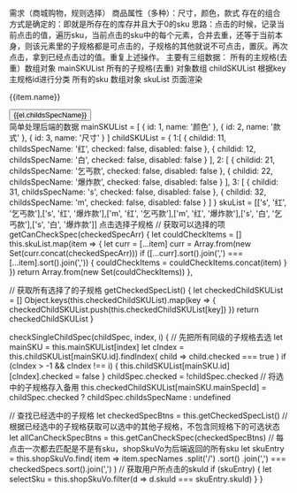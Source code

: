 需求（商城购物，规则选择）
商品属性（多种）：尺寸，颜色，款式
存在的组合方式是确定的：即就是所存在的库存并且大于0的sku
思路：点击的时候，记录当前点击的值，遍历sku，当前点击的sku中的每个元素，合并去重，还等于当前本身，则该元素里的子规格都是可点击的，子规格的其他就说不可点击，置灰。再次点击，拿到已经点击过的值。重复上述操作。
主要有三组数据：
所有的主规格(去重）数组对象 mainSKUList
所有的子规格(去重) 对象数组 childSKUList 根据key主规格id进行分类
所有的sku 数组对象 skuList
页面渲染
<div class="one-classfy" v-for="(item, index) in mainSKUList" :key="index">
  <p class="title-name">{{item.name}}</p>
  <button v-for="(el, i) in childSKUList[item.id]" :key="i" :class="el.checked ? 'selectActive' : ''" @click="checkSingleChildSpec(el, index, i)" :disabled="el.disabled">
    {{el.childsSpecName}}
  </button>
</div>
简单处理后端的数据
mainSKUList = [
  {
    id: 1,
    name: '颜色'
  },
  {
    id: 2,
    name: '款式'
  },
  {
    id: 3,
    name: '尺寸'
  }
]
childSKUList = {
  1:[
    {
      childid: 11,
      childsSpecName: '红',
      checked: false,
      disabled: false
    },
    {
      childid: 12,
      childsSpecName: '白',
      checked: false,
      disabled: false
    }
  ],
  2: [
    {
      childid: 21,
      childsSpecName: '乞丐款',
      checked: false,
      disabled: false
    },
    {
      childid: 22,
      childsSpecName: '爆炸款',
      checked: false,
      disabled: false
    }
  ],
  3: [
    {
      childid: 31,
      childsSpecName: 's',
      checked: false,
      disabled: false
    },
    {
      childid: 32,
      childsSpecName: 'm',
      checked: false,
      disabled: false
    }
  ]
} 
skuList = [['s', '红', '乞丐款'],['s', '红', '爆炸款'],['m', '红', '乞丐款'],['m', '红', '爆炸款'],['s', '白', '乞丐款'],['s', '白', '爆炸款']]
点击选择子规格
// 获取可以选择的项
getCanCheckSpec(checkedSpecArr) {
  let couldCheckItems = []
  this.skuList.map(item => {
    let curr = [...item]
    curr = Array.from(new Set(curr.concat(checkedSpecArr)))
    if ([...curr].sort().join(',') === [...item].sort().join(',')) {
      couldCheckItems = couldCheckItems.concat(item)
    }
  })
  return Array.from(new Set(couldCheckItems))
},


// 获取所有选择了的子规格
getCheckedSpecList() {
  let checkedChildSKUList = []
  Object.keys(this.checkedChildSKUList).map(key => {
    checkedChildSKUList.push(this.checkedChildSKUList[key])
  })
  return checkedChildSKUList
}

checkSingleChildSpec(childSpec, index, i) {
  // 先把所有同级的子规格去选
  let mainSKU = this.mainSKUList[index]
  let cIndex = this.childSKUList[mainSKU.id].findIndex(
    child => child.checked === true
  )
  if (cIndex > -1 && cIndex !== i) {
    this.childSKUList[mainSKU.id][cIndex].checked = false
  }
  childSpec.checked = !childSpec.checked
  // 将选中的子规格存入备用
  this.checkedChildSKUList[mainSKU.mainSpecId] = childSpec.checked
        ? childSpec.childsSpecName
        : undefined


  // 查找已经选中的子规格
  let checkedSpecBtns = this.getCheckedSpecList()
  // 根据已经选中的子规格获取可以选中的其他子规格，不包含同规格下的可选状态
  let allCanCheckSpecBtns = this.getCanCheckSpec(checkedSpecBtns)
  // 每点击一次都去匹配是不是有sku，shopSkuVo为后端返回的所有sku
  let skuEntry = this.shopSkuVo.find(
    item =>
      item.specNames
        .split('/')
        .sort()
        .join(',') === checkedSpecs.sort().join(',')
  )
  // 获取用户所点击的skuId
  if (skuEntry) {
    let selectSku = this.shopSkuVo.filter(d => d.skuId === skuEntry.skuId)
  }
}

